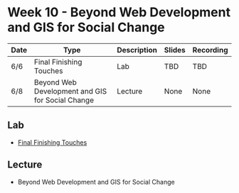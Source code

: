 # Week 10 - Beyond Web Development and GIS for Social Change

Date|Type|Description|Slides|Recording|
|---|----|-----------|------|---------|
|6/6|Final Finishing Touches|Lab|TBD|TBD|
|6/8|Beyond Web Development and GIS for Social Change|Lecture|None|None|

## Lab

- [Final Finishing Touches](../../labs/week9-10/)

## Lecture

- Beyond Web Development and GIS for Social Change